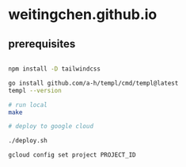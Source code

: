 # weitingchen.github.io

## prerequisites

```bash

npm install -D tailwindcss

go install github.com/a-h/templ/cmd/templ@latest
templ --version

```

```bash
# run local
make 

# deploy to google cloud

./deploy.sh

gcloud config set project PROJECT_ID

```
